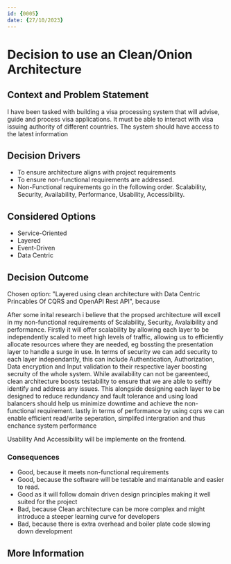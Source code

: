 ```yaml
---
id: {0005}
date: {27/10/2023}
---
```

# Decision to use an Clean/Onion Architecture

## Context and Problem Statement
I have been tasked with building a visa processing system that will advise, guide and process visa applications. It must be able to interact with visa issuing authority of different countries. The system should have access to the latest information

## Decision Drivers

* To ensure architecture aligns with project requirements
* To ensure non-functional requirements are addressed.
* Non-Functional requirements go in the following order. Scalability, Security, Availability, Performance, Usability, Accessibility.

## Considered Options

* Service-Oriented
* Layered
* Event-Driven
* Data Centric

## Decision Outcome

Chosen option: "Layered using clean architecture with Data Centric Princables Of CQRS and OpenAPI  Rest API", because

After some inital research i believe that the propsed architecture will excell in my non-functional requirements of Scalability, Security, Avalaibility and performance. Firstly it will offer scalability by allowing each layer to be independently scaled to meet high levels of traffic, allowing us to efficiently allocate resources where they are needed, eg bossting the presentation layer to handle a surge in use. In terms of security we can add security to each layer independantly, this can include Authentication, Authorization, Data encryption and Input validation to their respective layer boosting secruity of the whole system. While availability can not be gareenteed, clean architecture boosts testability to ensure that we are able to seiftly identify and address any issues. This alongside designing each layer to be designed to reduce redundancy and fault tolerance and using load balancers should help us minimize downtime and achieve the non-functional requirement. lastly in terms of performance by using cqrs we can enable efficient read/write seperation, simplifed intergration and thus enchance system performance

Usability And Accessibility will be implemente on the frontend.

### Consequences

* Good, because it meets non-functional requirements
* Good, because the software will be testable and maintanable and easier to read.
* Good as it will follow domain driven design principles making it well suited for the project
* Bad, because Clean architecture can be more complex and might introduce a steeper learning curve for developers
* Bad, because there is extra overhead and boiler plate code slowing down development

## More Information

